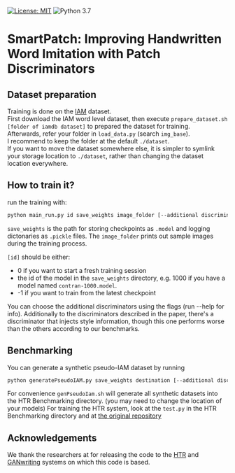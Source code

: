 [![License: MIT](https://img.shields.io/badge/License-MIT-yellow.svg)](LICENSE.md)
![Python 3.7](https://img.shields.io/badge/python-3.7-green.svg)

# SmartPatch: Improving Handwritten Word Imitation with Patch Discriminators



## Dataset preparation

Training is done on the [IAM](http://www.fki.inf.unibe.ch/databases/iam-handwriting-database) dataset.  
First download the IAM word level dataset, then execute `prepare_dataset.sh [folder of iamdb dataset]` to prepared the dataset for training.  
Afterwards, refer your folder in `load_data.py` (search `img_base`).  
I recommend to keep the folder at the default `./dataset`.  
If you want to move the dataset somewhere else, it is simpler to symlink your storage location to `./dataset`, rather than changing the dataset location everywhere.

## How to train it?

run the training with:

```bash
python main_run.py id save_weights image_folder [--additional discriminator]
```
`save_weights` is the path for storing checkpoints as `.model` and logging dictonaries as `.pickle` files. The `image_folder` prints out sample images during the training process.

`[id]` should be either:
- 0 if you want to start a fresh training session
- the id of the model in the `save_weights` directory, e.g. 1000 if you have a model named `contran-1000.model`.
- -1 if you want to train from the latest checkpoint

You can choose the additional discriminators using the flags (run --help for info). Additionally to the discriminators described in the paper, there's a discriminator that injects style information, though this one performs worse than the others according to our benchmarks.

## Benchmarking

You can generate a synthetic pseudo-IAM dataset by running
```bash
python generatePseudoIAM.py save_weights destination [--additional discriminator]
```
For convenience `genPseudoIam.sh` will generate all synthetic datasets into the HTR Benchmarking directory. (you may need to change the location of your models)
For training the HTR system, look at the `test.py` in the HTR Benchmarking directory and at [the original repository](https://github.com/omni-us/research-seq2seq-HTR)

## Acknowledgements

We thank the researchers at for releasing the code to the [HTR](https://github.com/omni-us/research-seq2seq-HTR) and [GANwriting](https://github.com/omni-us/research-GANwriting) systems on which this code is based.
